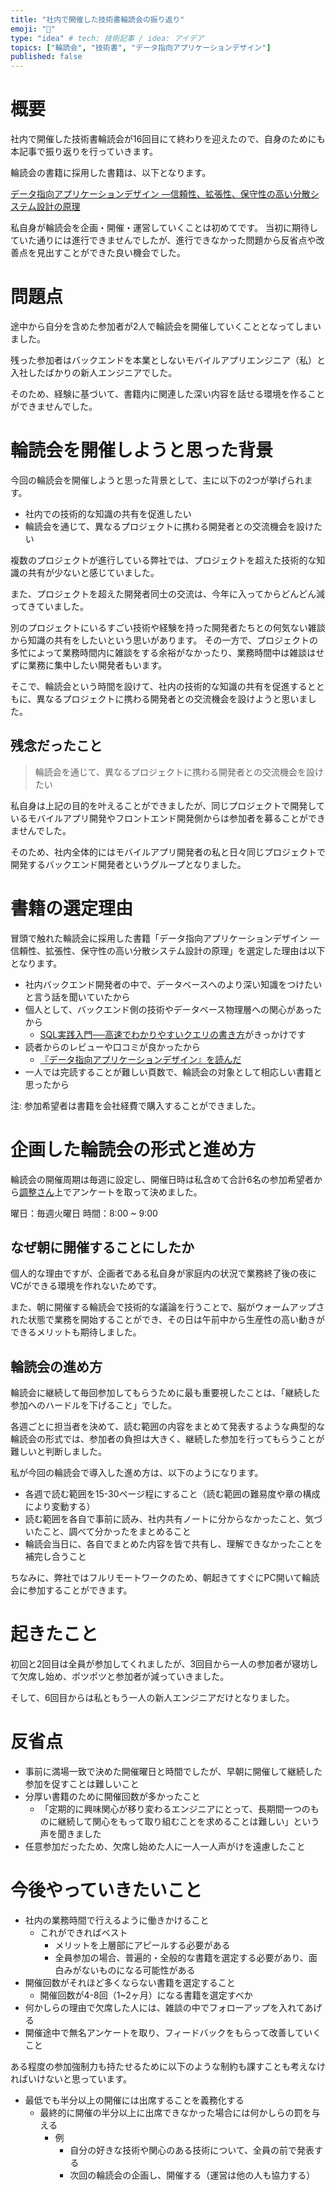 ```yaml
---
title: "社内で開催した技術書輪読会の振り返り"
emoji: "📖"
type: "idea" # tech: 技術記事 / idea: アイデア
topics: ["輪読会", "技術書", "データ指向アプリケーションデザイン"]
published: false
---
```

# 概要

社内で開催した技術書輪読会が16回目にて終わりを迎えたので、自身のためにも本記事で振り返りを行っていきます。

輪読会の書籍に採用した書籍は、以下となります。

[データ指向アプリケーションデザイン ―信頼性、拡張性、保守性の高い分散システム設計の原理](https://www.oreilly.co.jp/books/9784873118703/)

私自身が輪読会を企画・開催・運営していくことは初めてです。
当初に期待していた通りには進行できませんでしたが、進行できなかった問題から反省点や改善点を見出すことができた良い機会でした。

# 問題点

途中から自分を含めた参加者が2人で輪読会を開催していくこととなってしまいました。

残った参加者はバックエンドを本業としないモバイルアプリエンジニア（私）と入社したばかりの新人エンジニアでした。

そのため、経験に基づいて、書籍内に関連した深い内容を話せる環境を作ることができませんでした。

# 輪読会を開催しようと思った背景

今回の輪読会を開催しようと思った背景として、主に以下の2つが挙げられます。

- 社内での技術的な知識の共有を促進したい
- 輪読会を通じて、異なるプロジェクトに携わる開発者との交流機会を設けたい

複数のプロジェクトが進行している弊社では、プロジェクトを超えた技術的な知識の共有が少ないと感じていました。

また、プロジェクトを超えた開発者同士の交流は、今年に入ってからどんどん減ってきていました。

別のプロジェクトにいるすごい技術や経験を持った開発者たちとの何気ない雑談から知識の共有をしたいという思いがあります。
その一方で、プロジェクトの多忙によって業務時間内に雑談をする余裕がなかったり、業務時間中は雑談はせずに業務に集中したい開発者もいます。

そこで、輪読会という時間を設けて、社内の技術的な知識の共有を促進するとともに、異なるプロジェクトに携わる開発者との交流機会を設けようと思いました。

## 残念だったこと

> 輪読会を通じて、異なるプロジェクトに携わる開発者との交流機会を設けたい

私自身は上記の目的を叶えることができましたが、同じプロジェクトで開発しているモバイルアプリ開発やフロントエンド開発側からは参加者を募ることができませんでした。

そのため、社内全体的にはモバイルアプリ開発者の私と日々同じプロジェクトで開発するバックエンド開発者というグループとなりました。

# 書籍の選定理由

冒頭で触れた輪読会に採用した書籍「データ指向アプリケーションデザイン ―信頼性、拡張性、保守性の高い分散システム設計の原理」を選定した理由は以下となります。

- 社内バックエンド開発者の中で、データベースへのより深い知識をつけたいと言う話を聞いていたから
- 個人として、バックエンド側の技術やデータベース物理層への関心があったから
    - [SQL実践入門──高速でわかりやすいクエリの書き方](https://gihyo.jp/book/2015/978-4-7741-7301-6)がきっかけです
- 読者からのレビューや口コミが良かったから
    - [『データ指向アプリケーションデザイン』を読んだ](https://hydrakecat.hatenablog.jp/entry/2019/09/23/%E3%80%8E%E3%83%87%E3%83%BC%E3%82%BF%E6%8C%87%E5%90%91%E3%82%A2%E3%83%97%E3%83%AA%E3%82%B1%E3%83%BC%E3%82%B7%E3%83%A7%E3%83%B3%E3%83%87%E3%82%B6%E3%82%A4%E3%83%B3%E3%80%8F%E3%82%92%E8%AA%AD%E3%82%93)
- 一人では完読することが難しい頁数で、輪読会の対象として相応しい書籍と思ったから

注: 参加希望者は書籍を会社経費で購入することができました。

# 企画した輪読会の形式と進め方

輪読会の開催周期は毎週に設定し、開催日時は私含めて合計6名の参加希望者から[調整さん](https://chouseisan.com/)上でアンケートを取って決めました。

曜日：毎週火曜日
時間：8:00 ~ 9:00

## なぜ朝に開催することにしたか

個人的な理由ですが、企画者である私自身が家庭内の状況で業務終了後の夜にVCができる環境を作れないためです。

また、朝に開催する輪読会で技術的な議論を行うことで、脳がウォームアップされた状態で業務を開始することができ、その日は午前中から生産性の高い動きができるメリットも期待しました。

## 輪読会の進め方

輪読会に継続して毎回参加してもらうために最も重要視したことは、「継続した参加へのハードルを下げること」でした。

各週ごとに担当者を決めて、読む範囲の内容をまとめて発表するような典型的な輪読会の形式では、参加者の負担は大きく、継続した参加を行ってもらうことが難しいと判断しました。

私が今回の輪読会で導入した進め方は、以下のようになります。

- 各週で読む範囲を15-30ページ程にすること（読む範囲の難易度や章の構成により変動する）
- 読む範囲を各自で事前に読み、社内共有ノートに分からなかったこと、気づいたこと、調べて分かったをまとめること
- 輪読会当日に、各自でまとめた内容を皆で共有し、理解できなかったことを補完し合うこと

ちなみに、弊社ではフルリモートワークのため、朝起きてすぐにPC開いて輪読会に参加することができます。

# 起きたこと

初回と2回目は全員が参加してくれましたが、3回目から一人の参加者が寝坊して欠席し始め、ポツポツと参加者が減っていきました。

そして、6回目からは私ともう一人の新人エンジニアだけとなりました。

# 反省点

- 事前に満場一致で決めた開催曜日と時間でしたが、早朝に開催して継続した参加を促すことは難しいこと
- 分厚い書籍のために開催回数が多かったこと
    - 「定期的に興味関心が移り変わるエンジニアにとって、長期間一つのものに継続して関心をもって取り組むことを求めることは難しい」という声を聞きました
- 任意参加だったため、欠席し始めた人に一人一人声がけを遠慮したこと

# 今後やっていきたいこと

- 社内の業務時間で行えるように働きかけること
    - これができればベスト
        - メリットを上層部にアピールする必要がある
        - 全員参加の場合、普遍的・全般的な書籍を選定する必要があり、面白みがないものになる可能性がある
- 開催回数がそれほど多くならない書籍を選定すること
    - 開催回数が4-8回（1~2ヶ月）になる書籍を選定すべか
- 何かしらの理由で欠席した人には、雑談の中でフォローアップを入れてあげる
- 開催途中で無名アンケートを取り、フィードバックをもらって改善していくこと

ある程度の参加強制力も持たせるために以下のような制約も課すことも考えなければいけないと思っています。

- 最低でも半分以上の開催には出席することを義務化する
    - 最終的に開催の半分以上に出席できなかった場合には何かしらの罰を与える
        - 例
            - 自分の好きな技術や関心のある技術について、全員の前で発表する
            - 次回の輪読会の企画し、開催する（運営は他の人も協力する）
